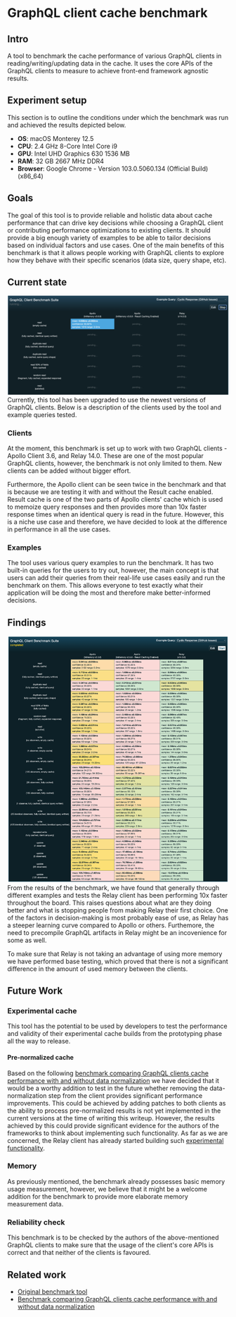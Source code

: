 # GraphQL client cache benchmark
## Intro
A tool to benchmark the cache performance of various GraphQL clients in reading/writing/updating data in the cache. It uses the core APIs of the GraphQL clients to measure to achieve front-end framework agnostic results.

## Experiment setup
This section is to outline the conditions under which the benchmark was run and achieved the results depicted below.
- **OS**: macOS Monterey 12.5
- **CPU**: 2.4 GHz 8-Core Intel Core i9
- **GPU**: Intel UHD Graphics 630 1536 MB
- **RAM**: 32 GB 2667 MHz DDR4
- **Browser**: Google Chrome  - Version 103.0.5060.134 (Official Build) (x86_64)
## Goals
The goal of this tool is to provide reliable and holistic data about cache performance that can drive key decisions while choosing a GraphQL client or contributing performance optimizations to existing clients. It should provide a big enough variety of examples to be able to tailor decisions based on individual factors and use cases. One of the main benefits of this benchmark is that it allows people working with GraphQL clients to explore how they behave with their specific scenarios (data size, query shape, etc).

## Current state
![Current benchmark tool interface](./interface.png "Current benchmark tool interface") 
Currently, this tool has been upgraded to use the newest versions of GraphQL clients. Below is a description of the clients used by the tool and example queries tested.
### Clients
At the moment, this benchmark is set up to work with two GraphQL clients - Apollo Client 3.6, and Relay 14.0. These are one of the most popular GraphQL clients, however, the benchmark is not only limited to them. New clients can be added without bigger effort. 

Furthermore, the Apollo client can be seen twice in the benchmark and that is because we are testing it with and without the Result cache enabled. Result cache is one of the two parts of Apollo clients' cache which is used to memoize query responses and then provides more than 10x faster response times when an identical query is read in the future. However, this is a niche use case and therefore, we have decided to look at the difference in performance in all the use cases.

### Examples
The tool uses various query examples to run the benchmark. It has two built-in queries for the users to try out, however, the main concept is that users can add their queries from their real-life use cases easily and run the benchmark on them. This allows everyone to test exactly what their application will be doing the most and therefore make better-informed decisions.

## Findings
![Benchmark results](./results.png "Benchmark results") 
From the results of the benchmark, we have found that generally through different examples and tests the Relay client has been performing 10x faster throughout the board. This raises questions about what are they doing better and what is stopping people from making Relay their first choice. One of the factors in decision-making is most probably ease of use, as Relay has a steeper learning curve compared to Apollo or others. Furthemore, the need to precompile GraphQL artifacts in Relay might be an incovenience for some as well.

To make sure that Relay is not taking an advantage of using more memory we have performed base testing, which proved that there is not a significant difference in the amount of used memory between the clients. 

## Future Work
### Experimental cache
This tool has the potential to be used by developers to test the performance and validity of their experimental cache builds from the prototyping phase all the way to release.
#### Pre-normalized cache
Based on the following [benchmark comparing GraphQL clients cache performance with and without data normalization](https://github.com/vladar/graphql-normalized) we have decided that it would be a worthy addition to test in the future whether removing the data-normalization step from the client provides significant performance improvements. This could be achieved by adding patches to both clients as the ability to process pre-normalized results is not yet implemented in the current versions at the time of writing this writeup. However, the results achieved by this could provide significant evidence for the authors of the frameworks to think about implementing such functionality. As far as we are concerned, the Relay client has already started building such [experimental functionality](https://github.com/facebook/relay/blob/f663bc0a667413ac07c0673328e6457d93a9577a/packages/relay-runtime/store/RelayExperimentalGraphResponseTransform.js#L44-L47).

### Memory
As previously mentioned, the benchmark already possesses basic memory usage measurement, however, we believe that it might be a welcome addition for the benchmark to provide more elaborate memory measurement data.
### Reliability check
This benchmark is to be checked by the authors of the above-mentioned GraphQL clients to make sure that the usage of the client's core APIs is correct and that neither of the clients is favoured.


## Related work
- [Original benchmark tool](https://github.com/convoyinc/graphql-client-benchmarks)
- [Benchmark comparing GraphQL clients cache performance with and without data normalization](https://github.com/vladar/graphql-normalized)

